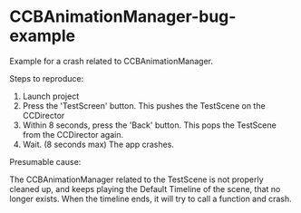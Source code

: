 CCBAnimationManager-bug-example
===============================

Example for a crash related to CCBAnimationManager. 

Steps to reproduce:

1. Launch project
2. Press the 'TestScreen' button. This pushes the TestScene on the CCDirector
3. Within 8 seconds, press the 'Back' button. This pops the TestScene from the CCDirector again.
4. Wait. (8 seconds max) The app crashes.


Presumable cause:

The CCBAnimationManager related to the TestScene is not properly cleaned up, and keeps playing the Default Timeline of the scene, that no longer exists. When the timeline ends, it will try to call a function and crash.
